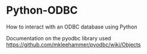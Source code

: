 # Python-ODBC
How to interact with an ODBC database using Python

Documentation on the pyodbc library used
https://github.com/mkleehammer/pyodbc/wiki/Objects
